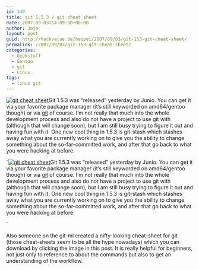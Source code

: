 ```yaml
---
id: 149
title: git 1.5.3 / git cheat sheet
date: 2007-09-03T14:09:30+00:00
author: Jojo
layout: post
guid: http://hackvalue.de/heipei/2007/09/03/git-153-git-cheat-sheet/
permalink: /2007/09/03/git-153-git-cheat-sheet/
categories:
  - Geekstuff
  - Gentoo
  - git
  - Linux
tags:
  - linux git
---
```

[<img src="/weblog/git-cheat-sheet.jpg" alt="git cheat sheet" class="alignleft" />](http://ktown.kde.org/~zrusin/git/)Git 1.5.3 was &#8220;released&#8221; yesterday by Junio. You can get it via your favorite package manager (it&#8217;s still keyworded on amd64/gentoo though) or via [git](http://repo.or.cz/w/git.git/) of course. I&#8217;m not really that much into the whole development process and also do not have a project to use git with (although that will change soon), but I am still busy trying to figure it out and having fun with it. One new cool thing in 1.5.3 is git-stash which stashes away what you are currently working on to give you the ability to change something about the so-far-committed work, and after that go back to what you were hacking at before.
  
`[<img src="/weblog/git-cheat-sheet.jpg" alt="git cheat sheet" class="alignleft" />](http://ktown.kde.org/~zrusin/git/)Git 1.5.3 was &#8220;released&#8221; yesterday by Junio. You can get it via your favorite package manager (it&#8217;s still keyworded on amd64/gentoo though) or via [git](http://repo.or.cz/w/git.git/) of course. I&#8217;m not really that much into the whole development process and also do not have a project to use git with (although that will change soon), but I am still busy trying to figure it out and having fun with it. One new cool thing in 1.5.3 is git-stash which stashes away what you are currently working on to give you the ability to change something about the so-far-committed work, and after that go back to what you were hacking at before.
  
` 
  
Also someone on the git-ml created a nifty-looking cheat-sheet for git (those cheat-sheets seem to be all the hype nowadays) which you can download by clicking the image in this post. It is really helpful for beginners, not just only to reference to about the commands but also to get an understanding of the workflow.